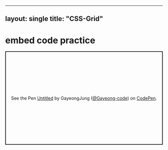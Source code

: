 ----
layout: single
title: "CSS-Grid"
----

# embed code practice


<p class="codepen" data-height="300" data-theme-id="dark" data-default-tab="html,result" data-slug-hash="wvbjEEX" data-pen-title="Untitled" data-user="Gayeong-code" style="height: 300px; box-sizing: border-box; display: flex; align-items: center; justify-content: center; border: 2px solid; margin: 1em 0; padding: 1em;">
  <span>See the Pen <a href="https://codepen.io/Gayeong-code/pen/wvbjEEX">
  Untitled</a> by GayeongJung (<a href="https://codepen.io/Gayeong-code">@Gayeong-code</a>)
  on <a href="https://codepen.io">CodePen</a>.</span>
</p>
<script async src="https://cpwebassets.codepen.io/assets/embed/ei.js"></script>



